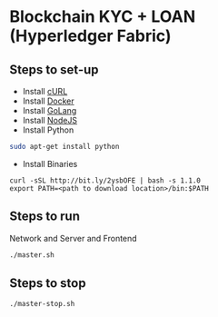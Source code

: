 # Blockchain KYC + LOAN (Hyperledger Fabric)

## Steps to set-up

- Install [cURL](https://curl.haxx.se/download.html)
- Install [Docker](https://www.docker.com/get-started)
- Install [GoLang](https://golang.org/dl/)
- Install [NodeJS](https://nodejs.org/en/download/)
- Install Python

```sh
sudo apt-get install python
```

- Install Binaries

```
curl -sSL http://bit.ly/2ysbOFE | bash -s 1.1.0
export PATH=<path to download location>/bin:$PATH
```

## Steps to run

Network and Server and Frontend

```sh
./master.sh
```

## Steps to stop

```sh
./master-stop.sh
```
